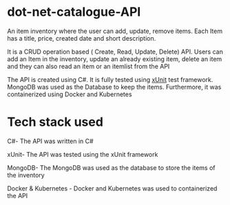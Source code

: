 # dot-net-catalogue-API
An item inventory where the user can add, update, remove items. Each Item has a title, price, created date and short description.

It is a CRUD operation based ( Create, Read, Update, Delete) API. Users can add an Item in the inventory, update an already existing item, delete an item and they can also read an item or an itemlist from the API

The API is created using C#. It is fully tested using [xUnit](https://xunit.net/) test framework. MongoDB was used as the Database to keep the items. Furthermore, it was containerized using Docker and Kubernetes

# Tech stack used
C#- The API was written in C#

xUnit- The API was tested using the xUnit framework

MongoDB- The MongoDB was used as the database to store the items of the inventory

Docker & Kubernetes - Docker and Kubernetes was used to containerized the API
